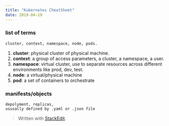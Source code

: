 ```yaml
---
title: "Kubernetes CheatSheet"
date: 2019-04-19
---
```


###  list of terms
	cluster, context, namespace, node, pods.
1. **cluster**: physical cluster of physical machine.
2. **context**: a group of access parameters,  a cluster, a namespace, a user.
3. **namespace**: virtual cluster, use to separate resources across different environments like prod, dev, test.
4. **node**: a virtual/physical machine
5. **pod**: a set of containers to orchestrate

### manifests/objects
	depolyment, replicas, 
	ususally defined by .yaml or .json file

> Written with [StackEdit](https://stackedit.io/).
<!--stackedit_data:
eyJoaXN0b3J5IjpbMTM0NzcyNjgwNywtMTA1NjQ0MjcyLDc4OT
E3MzQ5MywxMzYwNTcyNzYwLDE2NjUxNTQ3ODIsLTIyMTEyOTI1
NCwtMjI1MDQ2NDM5LDgyNzg1Mzg1Nl19
-->